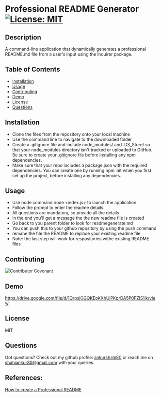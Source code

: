# Professional README Generator [![License: MIT](https://img.shields.io/badge/License-MIT-yellow.svg)](https://opensource.org/licenses/MIT)

 ## Description
A command-line application that dynamically generates a professional README.md file from a user's input using the Inquirer package.

## Table of Contents
 * [Installation](#installation)
 * [Usage](#usage)
 * [Contributing](#contributing)
 * [Demo](#demo)
 * [License](#license)
 * [Questions](#questions)

## Installation
  - Clone the files from the repository onto your local machine
  - Use the command line to navigate to the downloaded folder
  - Create a .gitignore file and include node_modules/ and .DS_Store/ so that your node_modules directory isn't tracked or uploaded to GitHub. Be sure to create your .gitignore file before installing any npm dependencies.
  - Make sure that your repo includes a package.json with the required dependencies. You can create one by running npm init when you first set up the project, before installing any dependencies.

## Usage
  - Use node command node <index.js> to launch the application
  - Follow the prompt to enter the readme details
  - All questions are mandatory, so provide all the details
  - In the end you'll get a message the the new readme file is created
  - Go back to you parent folder to look for readmegenerate.md
  - You can push this to your github repository by using the push command
  - remane the file the README to replace your existing readme file
  - Note: the last step will work for respositories withe existing README files

## Contributing
  [![Contributor Covenant](https://img.shields.io/badge/Contributor%20Covenant-2.0-4baaaa.svg)](code_of_conduct.md)
  
## Demo
https://drive.google.com/file/d/1QrpsjOGQKEpKXhUjPKprDA5P0FZlS1lk/view

## License
MIT

## Questions
Got questions? Check out my github profile: [ankurshahi80](https://github.com/ankurshahi80)
or reach me on shahiankur80@gmail.com with your queries.

## References:
[How to create a Professional README](./readme-guide.md)
